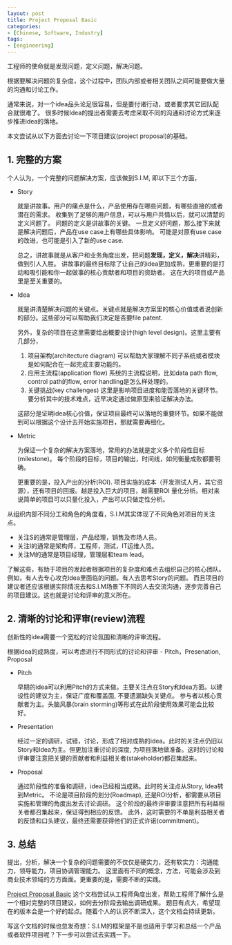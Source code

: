 ```yaml
---
layout: post
title: Project Proposal Basic
categories:
- [Chinese, Software, Industry]
tags:
- [engineering]
---
```


工程师的使命就是发现问题，定义问题，解决问题。

根据要解决问题的复杂度，这个过程中，团队内部或者相关团队之间可能要做大量的沟通和讨论工作。

通常来说，对一个idea品头论足很容易，但是要付诸行动，或者要求其它团队配合就很难了。
很多时候Idea的提出者需要去考虑采取不同的沟通和讨论方式来逐步推进idea的落地。

本文尝试从以下方面去讨论一下项目建议(project proposal)的基础。

## 1. 完整的方案

个人认为，一个完整的问题解决方案，应该做到S.I.M, 即以下三个方面，

* Story

  就是讲故事。用户的痛点是什么，产品使用存在哪些问题，有哪些直接的或者潜在的需求。
  收集到了足够的用户信息，可以与用户共情以后，就可以清楚的定义问题了。
  问题的定义是讲故事的关键。
  一旦定义好问题，那么接下来就是解决问题后，产品在use case上有哪些具体影响。
  可能是对原有use case的改进，也可能是引入了新的use case.

  总之，讲故事就是从客户和业务角度出发，把问题**发现，定义，解决**讲精彩，做到引人入胜。
  讲故事的最终目标除了让自己的idea更加成熟，更重要的是打动和吸引能和你一起做事的核心贡献者和项目的资助者。
  这在大的项目或产品里是至关重要的。

* Idea

  就是讲清楚解决问题的关键点。关键点就是解决方案里的核心价值或者说创新的部分。这些部分可以帮助我们决定是否要file patent.

  另外，复杂的项目在这里需要给出概要设计(high level design)。这里主要有几部分，

	1. 项目架构(architecture diagram)
	  可以帮助大家理解不同子系统或者模块是如何配合在一起完成主要功能的。
	2. 应用主流程(application flow)
	  系统的主流程说明，比如data path flow, control path的flow, error handling是怎么样处理的。
	3. 关键挑战(key challenges)
	  这里是影响项目进度和能否落地的关键环节。要分析其中的技术难点，近早决定通过做原型来验证解决办法。

  这部分是证明idea核心价值，保证项目最终可以落地的重要环节。如果不能做到可以根据这个设计去开始实施项目，那就需要再细化。

* Metric

  为保证一个复杂的解决方案落地，常用的办法就是定义多个阶段性目标(milestone)。
  每个阶段的目标，项目的输出，时间线，如何衡量成败都要明确。

  更重要的是，投入产出的分析(ROI). 项目实施的成本（开发测试人月，其它资源），还有项目的回报。越是投入巨大的项目，越需要ROI
  量化分析。相对来说简单的项目可以只量化投入，产出可以只做定性分析。

从组织内部不同分工和角色的角度看，S.I.M其实体现了不同角色对项目的关注点。

* 关注S的通常是管理层，产品经理，销售及市场人员。
* 关注I的通常是架构师，工程师，测试，IT运维人员。
* 关注M的通常是项目经理，管理层和team lead。

了解这些，有助于项目的发起者根据项目的复杂度和难点去组织自己的核心团队。例如，有人去专心攻克Idea里面临的问题。有人去思考Story的问题。
而且项目的建议者还应该根据实际情况去和S.I.M场景下不同的人去交流沟通，逐步完善自己的项目建议。这也就是讨论和评审的意义所在。

## 2. 清晰的讨论和评审(review)流程

创新性的idea需要一个宽松的讨论氛围和清晰的评审流程。

根据idea的成熟度，可以考虑进行不同形式的讨论和评审 - Pitch，Presenation, Proposal

* Pitch

  早期的idea可以利用Pitch的方式来做。主要关注点在Story和Idea方面。以建设性的建议为主，保证广度和覆盖面, 不要遗漏缺失关键点。
  参与者以核心贡献者为主。头脑风暴(brain storming)等形式在此阶段使用效果可能会比较好。

* Presentation

  经过一定的调研，试错，讨论，形成了相对成熟的idea。此时的关注点仍旧以Story和Idea为主。但更加注重讨论的深度,
  为项目落地做准备。这时的讨论和评审要注意把关键的贡献者和利益相关者(stakeholder)都召集起来。

* Proposal

  通过阶段性的准备和调研，idea已经相当成熟。此时的关注点从Story, Idea转到Metric。
  不论是项目阶段的划分(Roadmap), 还是ROI分析，都需要从项目实施和管理的角度出发去讨论调研。
  这个阶段的最终评审要注意把所有利益相关者都召集起来，保证得到相应的反馈。
  此外，这时需要的不单是利益相关者的反馈和口头建议，最终还需要获得他们的正式许诺(commitment)。

## 3. 总结

提出，分析，解决一个复杂的问题需要的不仅仅是硬实力，还有软实力：沟通能力，领导能力，项目协调管理能力。
这里面有不同的概念，方法，可能会涉及到商业技术领域的方方面面。更重要的是，需要不断的实践。

[Project Proposal Basic](https://github.com/yangoliver/mydoc/raw/master/share/project_proposal_basic.pdf)
这个文档尝试从工程师角度出发，帮助工程师了解什么是一个相对完整的项目建议，如何去分阶段去输出调研成果。
题目有点大，希望现在的版本会是一个好的起点。随着个人的认识不断深入，这个文档会持续更新。

写这个文档的时候也忽发奇想：S.I.M的框架是不是也适用于学习和总结一个产品或者软件项目呢？下一步可以尝试去实践一下。
